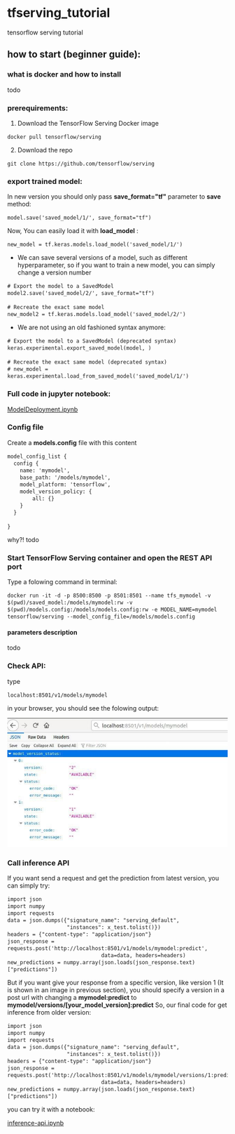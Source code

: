 # tfserving_tutorial
tensorflow serving tutorial

## how to start (beginner guide):

### what is docker and how to install

todo

### prerequirements:

1) Download the TensorFlow Serving Docker image

```
docker pull tensorflow/serving
```
2) Download the repo

```
git clone https://github.com/tensorflow/serving
```

### export trained model:

In new version you should only pass **save_format="tf"** parameter to **save** method:
```
model.save('saved_model/1/', save_format="tf")
```

Now, You can easily load it with **load_model** :

```
new_model = tf.keras.models.load_model('saved_model/1/')
```

* We can save several versions of a model, such as different hyperparameter, so if you want to train a new model, you can simply change a version number

```
# Export the model to a SavedModel
model2.save('saved_model/2/', save_format="tf")

# Recreate the exact same model
new_model2 = tf.keras.models.load_model('saved_model/2/')

```

* We are not using an old fashioned syntax anymore:
```
# Export the model to a SavedModel (deprecated syntax)
keras.experimental.export_saved_model(model, )

# Recreate the exact same model (deprecated syntax)
# new_model = keras.experimental.load_from_saved_model('saved_model/1/')

```

### Full code in jupyter notebook:

[ModelDeployment.ipynb](./ModelDeployment.ipynb)

### Config file

Create a **models.config**  file with this content

```
model_config_list {
  config {
    name: 'mymodel',
    base_path: '/models/mymodel',
    model_platform: 'tensorflow',
    model_version_policy: {
    	all: {}
    }
  }

}
```

why?! todo

###  Start TensorFlow Serving container and open the REST API port

Type a folowing command in terminal:

```
docker run -it -d -p 8500:8500 -p 8501:8501 --name tfs_mymodel -v $(pwd)/saved_model:/models/mymodel:rw -v $(pwd)/models.config:/models/models.config:rw -e MODEL_NAME=mymodel tensorflow/serving --model_config_file=/models/models.config
```

#### parameters description
todo

### Check API:
type
```
localhost:8501/v1/models/mymodel
```
in your browser, you should see the folowing output:

![](img/rest.jpg)


### Call inference API

If you  want send a request and get the prediction from latest version, you can simply try:

```
import json
import numpy
import requests
data = json.dumps({"signature_name": "serving_default",
                   "instances": x_test.tolist()})
headers = {"content-type": "application/json"}
json_response = requests.post('http://localhost:8501/v1/models/mymodel:predict',
                              data=data, headers=headers)
new_predictions = numpy.array(json.loads(json_response.text)["predictions"])
```


But if you want give your response from a specific version, like version 1 (It is shown in an image in previous section), you should specify a version in a post url with changing a **mymodel:predict** to **mymodel/versions/[your_model_version]:predict**
So, our final code for get inference from older version:

```
import json
import numpy
import requests
data = json.dumps({"signature_name": "serving_default",
                   "instances": x_test.tolist()})
headers = {"content-type": "application/json"}
json_response = requests.post('http://localhost:8501/v1/models/mymodel/versions/1:predict',
                              data=data, headers=headers)
new_predictions = numpy.array(json.loads(json_response.text)["predictions"])
```

you can try it with a notebook:

[inference-api.ipynb](./inference-api.ipynb)

